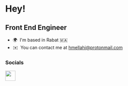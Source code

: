 Hey!
=====================================================================================================================================

Front End Engineer
-------------------------------

* 🌍  I'm based in Rabat 🇲🇦
* ✉️  You can contact me at [hmellahi@protonmail.com](mailto:hmellahi@protonmail.com)

### Socials

<p align="left"> <a href="https://www.linkedin.com/in/hamza-mellahi/" target="_blank" rel="noreferrer"><img src="https://raw.githubusercontent.com/danielcranney/readme-generator/main/public/icons/socials/linkedin.svg" width="32" height="32" /></a></p>
